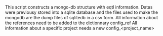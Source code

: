 This script constructs a mongo-db structure with eqtl information. 
Datas were previousy stored into a sqlite database and the files used to 
make the mongodb are the dump files of sqlitedb in a csv form. 
All information about the references need to be added to the dictionnary config_ref
All information about a specific project needs a new config_<project_name> 

